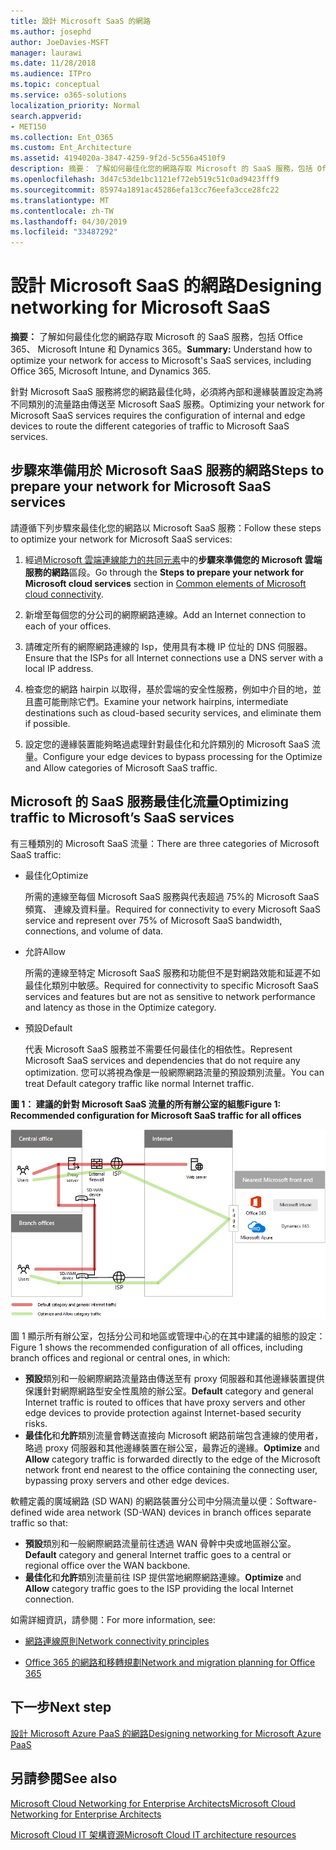 ```yaml
---
title: 設計 Microsoft SaaS 的網路
ms.author: josephd
author: JoeDavies-MSFT
manager: laurawi
ms.date: 11/28/2018
ms.audience: ITPro
ms.topic: conceptual
ms.service: o365-solutions
localization_priority: Normal
search.appverid:
- MET150
ms.collection: Ent_O365
ms.custom: Ent_Architecture
ms.assetid: 4194020a-3847-4259-9f2d-5c556a4510f9
description: 摘要： 了解如何最佳化您的網路存取 Microsoft 的 SaaS 服務，包括 Office 365、 Microsoft Intune 和 Dynamics 365。
ms.openlocfilehash: 3d47c53de1bc1121ef72eb519c51c0ad9423fff9
ms.sourcegitcommit: 85974a1891ac45286efa13cc76eefa3cce28fc22
ms.translationtype: MT
ms.contentlocale: zh-TW
ms.lasthandoff: 04/30/2019
ms.locfileid: "33487292"
---
```

# <a name="designing-networking-for-microsoft-saas"></a><span data-ttu-id="4245f-103">設計 Microsoft SaaS 的網路</span><span class="sxs-lookup"><span data-stu-id="4245f-103">Designing networking for Microsoft SaaS</span></span>

 <span data-ttu-id="4245f-104">**摘要：** 了解如何最佳化您的網路存取 Microsoft 的 SaaS 服務，包括 Office 365、 Microsoft Intune 和 Dynamics 365。</span><span class="sxs-lookup"><span data-stu-id="4245f-104">**Summary:** Understand how to optimize your network for access to Microsoft's SaaS services, including Office 365, Microsoft Intune, and Dynamics 365.</span></span>
  
<span data-ttu-id="4245f-105">針對 Microsoft SaaS 服務將您的網路最佳化時，必須將內部和邊緣裝置設定為將不同類別的流量路由傳送至 Microsoft SaaS 服務。</span><span class="sxs-lookup"><span data-stu-id="4245f-105">Optimizing your network for Microsoft SaaS services requires the configuration of internal and edge devices to route the different categories of traffic to Microsoft SaaS services.</span></span>
  
## <a name="steps-to-prepare-your-network-for-microsoft-saas-services"></a><span data-ttu-id="4245f-106">步驟來準備用於 Microsoft SaaS 服務的網路</span><span class="sxs-lookup"><span data-stu-id="4245f-106">Steps to prepare your network for Microsoft SaaS services</span></span>

<span data-ttu-id="4245f-107">請遵循下列步驟來最佳化您的網路以 Microsoft SaaS 服務：</span><span class="sxs-lookup"><span data-stu-id="4245f-107">Follow these steps to optimize your network for Microsoft SaaS services:</span></span>
  
1. <span data-ttu-id="4245f-108">經過[Microsoft 雲端連線能力的共同元素](common-elements-of-microsoft-cloud-connectivity.md)中的**步驟來準備您的 Microsoft 雲端服務的網路**區段。</span><span class="sxs-lookup"><span data-stu-id="4245f-108">Go through the **Steps to prepare your network for Microsoft cloud services** section in [Common elements of Microsoft cloud connectivity](common-elements-of-microsoft-cloud-connectivity.md).</span></span>
    
2. <span data-ttu-id="4245f-109">新增至每個您的分公司的網際網路連線。</span><span class="sxs-lookup"><span data-stu-id="4245f-109">Add an Internet connection to each of your offices.</span></span>
    
3. <span data-ttu-id="4245f-110">請確定所有的網際網路連線的 Isp，使用具有本機 IP 位址的 DNS 伺服器。</span><span class="sxs-lookup"><span data-stu-id="4245f-110">Ensure that the ISPs for all Internet connections use a DNS server with a local IP address.</span></span>
    
4. <span data-ttu-id="4245f-111">檢查您的網路 hairpin 以取得，基於雲端的安全性服務，例如中介目的地，並且盡可能刪除它們。</span><span class="sxs-lookup"><span data-stu-id="4245f-111">Examine your network hairpins, intermediate destinations such as cloud-based security services, and eliminate them if possible.</span></span>
    
5. <span data-ttu-id="4245f-112">設定您的邊緣裝置能夠略過處理針對最佳化和允許類別的 Microsoft SaaS 流量。</span><span class="sxs-lookup"><span data-stu-id="4245f-112">Configure your edge devices to bypass processing for the Optimize and Allow categories of Microsoft SaaS traffic.</span></span>

## <a name="optimizing-traffic-to-microsofts-saas-services"></a><span data-ttu-id="4245f-113">Microsoft 的 SaaS 服務最佳化流量</span><span class="sxs-lookup"><span data-stu-id="4245f-113">Optimizing traffic to Microsoft’s SaaS services</span></span>    

<span data-ttu-id="4245f-114">有三種類別的 Microsoft SaaS 流量：</span><span class="sxs-lookup"><span data-stu-id="4245f-114">There are three categories of Microsoft SaaS traffic:</span></span>

- <span data-ttu-id="4245f-115">最佳化</span><span class="sxs-lookup"><span data-stu-id="4245f-115">Optimize</span></span>

  <span data-ttu-id="4245f-116">所需的連線至每個 Microsoft SaaS 服務與代表超過 75%的 Microsoft SaaS 頻寬、 連線及資料量。</span><span class="sxs-lookup"><span data-stu-id="4245f-116">Required for connectivity to every Microsoft SaaS service and represent over 75% of Microsoft SaaS bandwidth, connections, and volume of data.</span></span>

- <span data-ttu-id="4245f-117">允許</span><span class="sxs-lookup"><span data-stu-id="4245f-117">Allow</span></span>

  <span data-ttu-id="4245f-118">所需的連線至特定 Microsoft SaaS 服務和功能但不是對網路效能和延遲不如最佳化類別中敏感。</span><span class="sxs-lookup"><span data-stu-id="4245f-118">Required for connectivity to specific Microsoft SaaS services and features but are not as sensitive to network performance and latency as those in the Optimize category.</span></span>

- <span data-ttu-id="4245f-119">預設</span><span class="sxs-lookup"><span data-stu-id="4245f-119">Default</span></span>

  <span data-ttu-id="4245f-120">代表 Microsoft SaaS 服務並不需要任何最佳化的相依性。</span><span class="sxs-lookup"><span data-stu-id="4245f-120">Represent Microsoft SaaS services and dependencies that do not require any optimization.</span></span> <span data-ttu-id="4245f-121">您可以將視為像是一般網際網路流量的預設類別流量。</span><span class="sxs-lookup"><span data-stu-id="4245f-121">You can treat Default category traffic like normal Internet traffic.</span></span>


<span data-ttu-id="4245f-122">**圖 1： 建議的針對 Microsoft SaaS 流量的所有辦公室的組態**</span><span class="sxs-lookup"><span data-stu-id="4245f-122">**Figure 1: Recommended configuration for Microsoft SaaS traffic for all offices**</span></span>

![圖 1： 建議的針對 Microsoft SaaS 流量的所有辦公室的組態](media/Network-Poster/SaaS1.png)

<span data-ttu-id="4245f-124">圖 1 顯示所有辦公室，包括分公司和地區或管理中心的在其中建議的組態的設定：</span><span class="sxs-lookup"><span data-stu-id="4245f-124">Figure 1 shows the recommended configuration of all offices, including branch offices and regional or central ones, in which:</span></span>

- <span data-ttu-id="4245f-125">**預設**類別和一般網際網路流量路由傳送至有 proxy 伺服器和其他邊緣裝置提供保護針對網際網路型安全性風險的辦公室。</span><span class="sxs-lookup"><span data-stu-id="4245f-125">**Default** category and general Internet traffic is routed to offices that have proxy servers and other edge devices to provide protection against Internet-based security risks.</span></span>
- <span data-ttu-id="4245f-126">**最佳化**和**允許**類別流量會轉送直接向 Microsoft 網路前端包含連線的使用者，略過 proxy 伺服器和其他邊緣裝置在辦公室，最靠近的邊緣。</span><span class="sxs-lookup"><span data-stu-id="4245f-126">**Optimize** and **Allow** category traffic is forwarded directly to the edge of the Microsoft network front end nearest to the office containing the connecting user, bypassing proxy servers and other edge devices.</span></span>

<span data-ttu-id="4245f-127">軟體定義的廣域網路 (SD WAN) 的網路裝置分公司中分隔流量以便：</span><span class="sxs-lookup"><span data-stu-id="4245f-127">Software-defined wide area network (SD-WAN) devices in branch offices separate traffic so that:</span></span> 

- <span data-ttu-id="4245f-128">**預設**類別和一般網際網路流量前往透過 WAN 骨幹中央或地區辦公室。</span><span class="sxs-lookup"><span data-stu-id="4245f-128">**Default** category and general Internet traffic goes to a central or regional office over the WAN backbone.</span></span> 
- <span data-ttu-id="4245f-129">**最佳化**和**允許**類別流量前往 ISP 提供當地網際網路連線。</span><span class="sxs-lookup"><span data-stu-id="4245f-129">**Optimize** and **Allow** category traffic goes to the ISP providing the local Internet connection.</span></span>
  
<span data-ttu-id="4245f-130">如需詳細資訊，請參閱：</span><span class="sxs-lookup"><span data-stu-id="4245f-130">For more information, see:</span></span>
  
- [<span data-ttu-id="4245f-131">網路連線原則</span><span class="sxs-lookup"><span data-stu-id="4245f-131">Network connectivity principles</span></span>](https://aka.ms/expressrouteoffice365)

- [<span data-ttu-id="4245f-132">Office 365 的網路和移轉規劃</span><span class="sxs-lookup"><span data-stu-id="4245f-132">Network and migration planning for Office 365</span></span>](https://aka.ms/tune)
    
## <a name="next-step"></a><span data-ttu-id="4245f-133">下一步</span><span class="sxs-lookup"><span data-stu-id="4245f-133">Next step</span></span>

[<span data-ttu-id="4245f-134">設計 Microsoft Azure PaaS 的網路</span><span class="sxs-lookup"><span data-stu-id="4245f-134">Designing networking for Microsoft Azure PaaS</span></span>](designing-networking-for-microsoft-azure-paas.md)
    
## <a name="see-also"></a><span data-ttu-id="4245f-135">另請參閱</span><span class="sxs-lookup"><span data-stu-id="4245f-135">See also</span></span>

[<span data-ttu-id="4245f-136">Microsoft Cloud Networking for Enterprise Architects</span><span class="sxs-lookup"><span data-stu-id="4245f-136">Microsoft Cloud Networking for Enterprise Architects</span></span>](microsoft-cloud-networking-for-enterprise-architects.md)
  
[<span data-ttu-id="4245f-137">Microsoft Cloud IT 架構資源</span><span class="sxs-lookup"><span data-stu-id="4245f-137">Microsoft Cloud IT architecture resources</span></span>](microsoft-cloud-it-architecture-resources.md)


